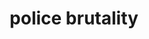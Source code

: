 ---
title: police brutality
slug: police-brutality
defined: false
flag:
  level: warning
  text: content warning
---